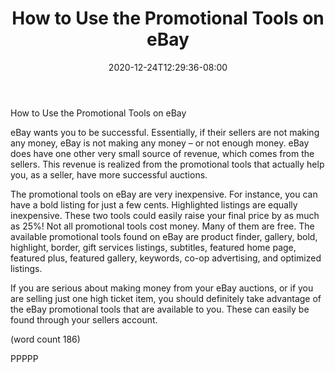 ﻿---
title: "How to Use the Promotional Tools on eBay"
date: 2020-12-24T12:29:36-08:00
description: "eBay Tips for Web Success"
featured_image: "/images/eBay.jpg"
tags: ["eBay"]
---

How to Use the Promotional Tools on eBay

eBay wants you to be successful. Essentially, if 
their sellers are not making any money, eBay is 
not making any money – or not enough money. 
eBay does have one other very small source of 
revenue, which comes from the sellers. This revenue 
is realized from the promotional tools that actually 
help you, as a seller, have more successful auctions.

The promotional tools on eBay are very inexpensive. 
For instance, you can have a bold listing for just a 
few cents. Highlighted listings are equally inexpensive. 
These two tools could easily raise your final price by 
as much as 25%! Not all promotional tools cost money. 
Many of them are free. The available promotional tools 
found on eBay are product finder, gallery, bold, 
highlight, border, gift services listings, subtitles, featured 
home page, featured plus, featured gallery, keywords, 
co-op advertising, and optimized listings. 

If you are serious about making money from your eBay 
auctions, or if you are selling just one high ticket item, 
you should definitely take advantage of the eBay 
promotional tools that are available to you. These can 
easily be found through your sellers account.

(word count 186)

PPPPP

